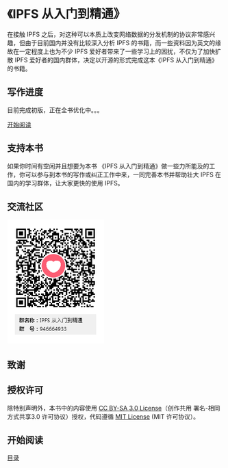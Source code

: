 《IPFS 从入门到精通》
===================


在接触 IPFS 之后，对这种可以本质上改变网络数据的分发机制的协议非常感兴趣，但由于目前国内并没有比较深入分析 IPFS 的书籍，而一些资料因为英文的缘故在一定程度上也为不少 IPFS 爱好者带来了一些学习上的困扰，不仅为了加快扩散 IPFS 爱好者的国内群体，决定以开源的形式完成这本《IPFS 从入门到精通》的书籍。


## 写作进度

目前完成初版，正在全书优化中。。。

[开始阅读](SUMMARY.md)

## 支持本书

如果你时间有空闲并且想要为本书 《IPFS 从入门到精通》做一些力所能及的工作，你可以参与到本书的写作或纠正工作中来，一同完善本书并帮助壮大 IPFS 在国内的学习群体，让大家更快的使用 IPFS。

## 交流社区

![QQ群](images/qq.png)

## 致谢



## 授权许可

除特别声明外，本书中的内容使用 [CC BY-SA 3.0 License](http://creativecommons.org/licenses/by-sa/3.0/)（创作共用 署名-相同方式共享3.0 许可协议）授权，代码遵循 [MIT License](https://github.com/ipfs/go-ipfs/blob/master/LICENSE) (MIT 许可协议）。

## 开始阅读

[目录](ebook/SUMMARY.md) 
